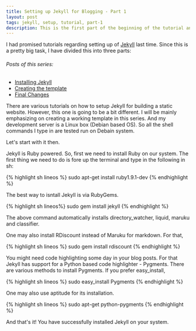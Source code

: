 ```yaml
---
title: Setting up Jekyll for Blogging - Part 1
layout: post
tags: jekyll, setup, tutorial, part-1
description: This is the first part of the beginning of the tutorial and here we'll learn how to install Jekyll on our computer.
---
```


I had promised tutorials regarding setting up of <a href="http://jekyllrb.com">Jekyll</a> last time. Since this is a pretty big task, I have divided this into three parts:

<div class='panel series'>
	<h6>Posts of this series:</h6>
	<ul class='no-bullet'>
		<li><a href="{% post_url 2013-03-30-setting-up-jekyll-part-1 %}">Installing Jekyll</a></li>
		<li><a href="{% post_url 2013-03-31-setting-up-jekyll-part-2 %}">Creating the template</a></li>
		<li><a href="{% post_url 2013-04-04-setting-up-jekyll-part-3 %}">Final Changes</a></li>
	</ul>
</div>

There are various tutorials on how to setup Jekyll for building a static website. However, this one is going to be a bit different. I will be mainly emphasizing on creating a working template in this series. And my development server is a Linux box (Debian based OS). So all the shell commands I type in are tested run on Debain system.

Let's start with it then.

<!-- more -->

Jekyll is Ruby powered. So, first we need to install Ruby on our system. The first thing we need to do is fore up the terminal and type in the following in sh:

{% highlight sh lineos %}
sudo apt-get install ruby1.9.1-dev
{% endhighlight %}

The best way to isntall Jekyll is via RubyGems.

{% highlight sh lineos%}
sudo gem install jekyll
{% endhighlight %}

The above command automatically installs <span class='word_highlight'>directory_watcher</span>, <span class='word_highlight'>liquid</span>, <span class='word_highlight'>maruku</span> and <span class='word_highlight'>classifier</span>.

One may also install <span class='word_highlight'>RDiscount</span> instead of <span class='word_highlight'>Maruku</span> for markdown. For that,

{% highlight sh lineos %}
sudo gem install rdiscount
{% endhighlight %}

You might need code highlighting some day in your blog posts. For that Jekyll has support for a Python based code highlighter - <span class='word_highlight'>Pygments</span>. There are various methods to install <span class='word_highlight'>Pygments</span>. If you prefer <span class='word_highlight'>easy_install</span>,

{% highlight sh lineos %}
sudo easy_install Pygments
{% endhighlight %}

One may also use aptitude for its installation.

{% highlight sh lineos %}
sudo apt-get python-pygments
{% endhighlight %}

And that's it! You have successfully installed Jekyll on your system.